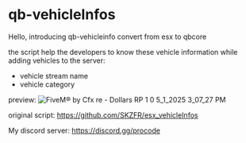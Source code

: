 # qb-vehicleInfos

Hello,
introducing qb-vehicleinfo convert from esx to qbcore 

the script help the developers to know these vehicle information while adding vehicles to the server:
- vehicle stream name
- vehicle category


preview: ![FiveM® by Cfx re - Dollars RP 1 0 5_1_2025 3_07_27 PM](https://github.com/user-attachments/assets/c61d2317-5386-4f64-aa5c-e1820162d047)

original script: https://github.com/SKZFR/esx_vehicleInfos


My discord server: https://discord.gg/procode
